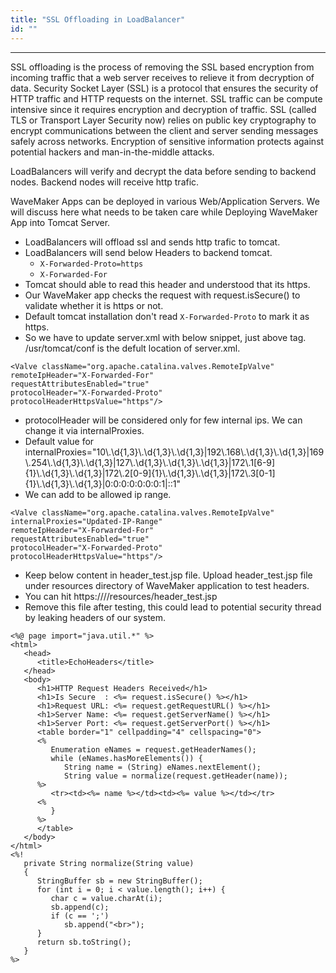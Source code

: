 ```yaml
---
title: "SSL Offloading in LoadBalancer"
id: ""
---
```

---


SSL offloading is the process of removing the SSL based encryption from incoming traffic that a web server receives to relieve it from decryption of data. Security Socket Layer (SSL) is a protocol that ensures the security of HTTP traffic and HTTP requests on the internet. SSL traffic can be compute intensive since it requires encryption and decryption of traffic. SSL (called TLS or Transport Layer Security now) relies on public key cryptography to encrypt communications between the client and server sending messages safely across networks. Encryption of sensitive information protects against potential hackers and man-in-the-middle attacks.

LoadBalancers will verify and decrypt the data before sending to backend nodes.
Backend nodes will receive http trafic. 

WaveMaker Apps can be deployed in various Web/Application Servers. 
We will discuss here what needs to be taken care while Deploying WaveMaker App into Tomcat Server.

- LoadBalancers will offload ssl and sends http trafic to tomcat.
- LoadBalancers will send below Headers to backend tomcat.
   - `X-Forwarded-Proto=https`
   - `X-Forwarded-For`
- Tomcat should able to read this header and understood that its https.
- Our WaveMaker app checks the request with request.isSecure() to validate whether it is https or not.
- Default tomcat installation don't read `X-Forwarded-Proto` to mark it as https.
- So we have to update server.xml with below snippet, just above  <Valve> tag. /usr/tomcat/conf is the defult location of server.xml.

```shell
<Valve className="org.apache.catalina.valves.RemoteIpValve"
remoteIpHeader="X-Forwarded-For"
requestAttributesEnabled="true"
protocolHeader="X-Forwarded-Proto"
protocolHeaderHttpsValue="https"/> 

```
- protocolHeader will be considered only for few internal ips. We can change it via internalProxies.
- Default value for internalProxies="10\\.\\d{1,3}\\.\\d{1,3}\\.\\d{1,3}|192\\.168\\.\\d{1,3}\\.\\d{1,3}|169\\.254\\.\\d{1,3}\\.\\d{1,3}|127\\.\\d{1,3}\\.\\d{1,3}\\.\\d{1,3}|172\\.1[6-9]{1}\\.\\d{1,3}\\.\\d{1,3}|172\\.2[0-9]{1}\\.\\d{1,3}\\.\\d{1,3}|172\\.3[0-1]{1}\\.\\d{1,3}\\.\\d{1,3}|0:0:0:0:0:0:0:1|::1"
- We can add to be allowed ip range.  

```shell
<Valve className="org.apache.catalina.valves.RemoteIpValve"
internalProxies="Updated-IP-Range"
remoteIpHeader="X-Forwarded-For"
requestAttributesEnabled="true"
protocolHeader="X-Forwarded-Proto"
protocolHeaderHttpsValue="https"/> 
```

- Keep below content in header_test.jsp file. Upload header_test.jsp file under resources directory of WaveMaker application to test headers.
- You can hit https://<your-app-domain>/<app-name>/resources/header_test.jsp
- Remove this file after testing, this could lead to potential security thread by leaking headers of our system.

```shell
<%@ page import="java.util.*" %>
<html>
   <head>
      <title>EchoHeaders</title>
   </head>
   <body>
      <h1>HTTP Request Headers Received</h1>
      <h1>Is Secure  : <%= request.isSecure() %></h1>
      <h1>Request URL: <%= request.getRequestURL() %></h1>
      <h1>Server Name: <%= request.getServerName() %></h1>
      <h1>Server Port: <%= request.getServerPort() %></h1>
      <table border="1" cellpadding="4" cellspacing="0">
      <%
         Enumeration eNames = request.getHeaderNames();
         while (eNames.hasMoreElements()) {
            String name = (String) eNames.nextElement();
            String value = normalize(request.getHeader(name));
      %>
         <tr><td><%= name %></td><td><%= value %></td></tr>
      <%
         }
      %>
      </table>
   </body>
</html>
<%!
   private String normalize(String value)
   {
      StringBuffer sb = new StringBuffer();
      for (int i = 0; i < value.length(); i++) {
         char c = value.charAt(i);
         sb.append(c);
         if (c == ';')
            sb.append("<br>");
      }
      return sb.toString();
   }
%>

```